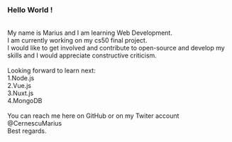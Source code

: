### Hello World !
</br>
My name is Marius and I am learning Web Development.</br>
I am currently working on my cs50 final project.
</br>
I would like to get involved and contribute to open-source and develop my skills and I would appreciate constructive criticism.</br>
</br>
Looking forward to learn next:</br>
1.Node.js</br>
2.Vue.js</br>
3.Nuxt.js</br>
4.MongoDB
</br></br>
You can reach me here on GitHub or on my Twiter account @CernescuMarius</br>
Best regards.
<!--
**mariuscernescu/mariuscernescu** is a ✨ _special_ ✨ repository because its `README.md` (this file) appears on your GitHub profile.

Here are some ideas to get you started:

- 🔭 I’m currently working on ...
- 🌱 I’m currently learning ...
- 👯 I’m looking to collaborate on ...
- 🤔 I’m looking for help with ...
- 💬 Ask me about ...
- 📫 How to reach me: ...
- 😄 Pronouns: ...
- ⚡ Fun fact: ...
-->
